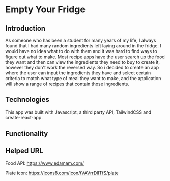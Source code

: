 # Empty Your Fridge

## Introduction

As someone who has been a student for many years of my life, I always found that I had many random ingredients left laying around in the fridge. I would have no idea what to do with them and it was hard to find ways to figure out what to make. Most recipe apps have the user search up the food they want and then can view the ingredients they need to buy to create it, however they don't work the reversed way. So i decided to create an app where the user can input the ingredients they have and select certain criteria to match what type of meal they want to make, and the application will show a range of recipes that contain those ingredients.

## Technologies

This app was built with Javascript, a third party API, TailwindCSS and create-react-app.

## Functionality

## Helped URL

Food API: https://www.edamam.com/

Plate icon: https://icons8.com/icon/tVAVrrDlITfS/plate
